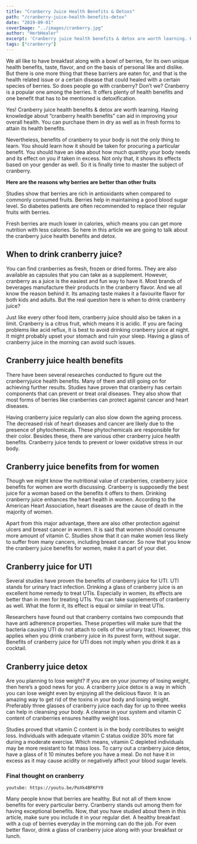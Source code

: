 ```yaml
---
title: "Cranberry Juice Health Benefits & Detoxs"
path: "/cranberry-juice-health-benefits-detox"
date: "2019-09-01"
coverImage: "../images/cranberry.jpg"
author: "HerbHealer"
excerpt: 'Cranberry juice health benefits & detox are worth learning. Having knowledge about “cranberry health benefits” can aid in improving your overall health. You can purchase them in dry as well as in fresh forms to attain its health benefits.'
tags: ["cranberry"]
---
```

We all like to have breakfast along with a bowl of berries, for its own unique health benefits, taste, flavor, and on the basis of personal like and dislike. But there is one more thing that these barriers are eaten for, and that is the health related issue or a certain disease that could healed with a certain species of berries. So does people go with cranberry? Don’t we? Cranberry is a popular one among the berries. It offers plenty of health benefits and one benefit that has to be mentioned is detoxification.

Yes! Cranberry juice health benefits & detox are worth learning. Having knowledge about “cranberry health benefits” can aid in improving your overall health. You can purchase them in dry as well as in fresh forms to attain its health benefits.

 
Nevertheless, benefits of cranberry to your body is not the only thing to learn. You should learn how it should be taken for procuring a particular benefit. You should have an idea about how much quantity your body needs and its effect on you if taken in excess. Not only that, it shows its effects based on your gender as well. So it is finally time to master the subject of cranberry.


 
**Here are the reasons why berries are better than other fruits**

Studies show that berries are rich in antioxidants when compared to commonly consumed fruits.
Berries help in maintaining a good blood sugar level. So diabetes patients are often recommended to replace their regular fruits with berries.

 
Fresh berries are much lower in calories, which means you can get more nutrition with less calories.
So here in this article we are going to talk about the cranberry juice health benefits and detox.

## When to drink cranberry juice?
You can find cranberries as fresh, frozen or dried forms. They are also available as capsules that you can take as a supplement. However, cranberry as a juice is the easiest and fun way to have it. Most brands of beverages manufacture their products in the cranberry flavor. And we all know the reason behind it. Its amazing taste makes it a favourite flavor for both kids and adults. But the real question here is when to drink cranberry juice?

Just like every other food item, cranberry juice should also be taken in a limit. Cranberry is a citrus fruit, which means it is acidic. If you are facing problems like acid reflux, it is best to avoid drinking cranberry juice at night. It might probably upset your stomach and ruin your sleep. Having a glass of cranberry juice in the morning can avoid such issues.

## Cranberry juice health benefits
There have been several researches conducted to figure out the cranberryjuice health benefits. Many of them and still going on for achieving further results. Studies have proven that cranberry has certain components that can prevent or treat oral diseases. They also show that most forms of berries like cranberries can protect against cancer and heart diseases.

Having cranberry juice regularly can also slow down the ageing process. The decreased risk of heart diseases and cancer are likely due to the presence of phytochemicals. These phytochemicals are responsible for their color. Besides these, there are various other cranberry juice health benefits. Cranberry juice tends to prevent or lower oxidative stress in our body.

## Cranberry juice benefits from for women
Though we might know the nutritional value of cranberries, cranberry juice benefits for women are worth discussing. Cranberry is supposedly the best juice for a woman based on the benefits it offers to them. Drinking cranberry juice enhances the heart health in women. According to the American Heart Association, heart diseases are the cause of death in the majority of women.

Apart from this major advantage, there are also other protection against ulcers and breast cancer in women. It is said that women should consume more amount of vitamin C. Studies show that it can make women less likely to suffer from many cancers, including breast cancer. So now that you know the cranberry juice benefits for women, make it a part of your diet.


## Cranberry juice for UTI
Several studies have proven the benefits of cranberry juice for UTI. UTI stands for urinary tract infection. Drinking a glass of cranberry juice is an excellent home remedy to treat UTIs. Especially in women, its effects are better than in men for treating UTIs. You can take supplements of cranberry as well. What the form it, its effect is equal or similar in treat UTIs.

Researchers have found out that cranberry contains two compounds that have anti adherence properties. These properties will make sure that the bacteria causing UTI do not attach to cells of the urinary tract. However, this applies when you drink cranberry juice in its purest form, without sugar. Benefits of cranberry juice for UTI does not imply when you drink it as a cocktail.

## Cranberry juice detox
Are you planning to lose weight? If you are on your journey of losing weight, then here’s a good news for you. A cranberry juice detox is a way in which you can lose weight even by enjoying all the delicious flavor. It is an amazing way to get rid of the toxins in your body and losing weight. Preferably three glasses of cranberry juice each day for up to three weeks can help in cleansing your body. A cleanse in your system and vitamin C content of cranberries ensures healthy weight loss.

Studies proved that vitamin C content is in the body contributes to weight loss. Individuals with adequate vitamin C status oxidize 30% more fat during a moderate exercise. Which means, vitamin C depleted individuals may be more resistant to fat mass loss. To carry out a cranberry juice detox, have a glass of it 10 minutes before you have a meal. Do not have it in excess as it may cause acidity or negatively affect your blood sugar levels.

### Final thought on cranberry
`youtube: https://youtu.be/PoXk4BFKFY0`

Many people know that berries are healthy. But not all of them know benefits for every particular berry. Cranberry stands out among them for having exceptional benefits. Now, that you have studied about them in this article, make sure you include it in your regular diet. A healthy breakfast with a cup of berries everyday in the morning can do the job. For even better flavor, drink a glass of cranberry juice along with your breakfast or lunch.